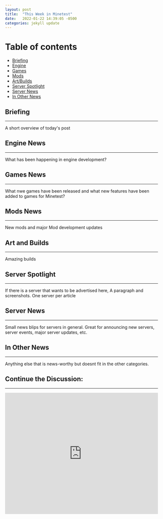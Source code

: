 ```yaml
---
layout: post
title:  "This Week in Minetest"
date:   2022-01-22 14:39:05 -0500
categories: jekyll update
---
```

# Table of contents
*  [Briefing](#overview)
*  [Engine](#engine)
*  [Games](#games)
*  [Mods](#mods)
*  [Art/Builds](#art)
*  [Server Spotlight](#s-spotlight)
*  [Server News](#s-news)
*  [In Other News](#o-news)


## Briefing <a name="overview"></a>
------------------------------------------------
A short overview of today's post

## Engine News <a name="engine"></a>
------------------------------------------------
What has been happening in engine development?

## Games News <a name="games"></a>
------------------------------------------------
What nwe games have been released and what new features have been added to games for Minetest?

## Mods News <a name="mods"></a>
------------------------------------------------
New mods and major Mod development updates

## Art and Builds <a name="art"></a>
------------------------------------------------
Amazing builds

## Server Spotlight <a name="s-spotlight"></a>
------------------------------------------------
If there is a server that wants to be advertised here, A paragraph and screenshots.
One server per article

## Server News <a name="s-news"></a>
------------------------------------------------
Small news blips for servers in general. Great for announcing new servers, server events, major server updates, etc.

## In Other News <a name="s-news"></a>
------------------------------------------------
Anything else that is news-worthy but doesnt fit in the other categories.

## Continue the Discussion:
------------------------------------------------
<iframe src="https://forum.minetest.net/viewtopic.php?f=3&t=27713" style="width: 100%; height: 400px; border: 0px"></iframe>

